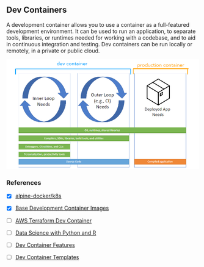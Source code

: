 ## Dev Containers

A development container allows you to use a container as a full-featured development environment. It can be used to run an application, to separate tools, libraries, or runtimes needed for working with a codebase, and to aid in continuous integration and testing. Dev containers can be run locally or remotely, in a private or public cloud.

![Diagram of inner and outerloop development with dev containers](../README/images/dev-container-stages.png)

### References

* [x] [alpine-docker/k8s](https://github.com/alpine-docker/k8s)
* [x] [Base Development Container Images](https://mcr.microsoft.com/en-us/product/devcontainers/base/tags)
* [ ] [AWS Terraform Dev Container](https://github.com/awslabs/aws-terraform-dev-container)
* [ ] [Data Science with Python and R](https://github.com/microsoft/datascience-py-r)

* [ ] [Dev Container Features](https://containers.dev/features)
* [ ] [Dev Container Templates](https://containers.dev/templates)